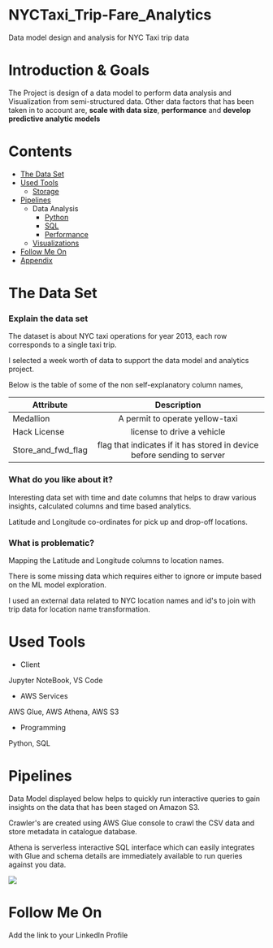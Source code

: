 # NYCTaxi_Trip-Fare_Analytics
Data model design and analysis for NYC Taxi trip data

# Introduction & Goals
The Project is design of a data model to perform data analysis and Visualization from semi-structured data.
Other data factors that has been taken in to account are,
**scale with data size**, 
**performance** and 
**develop predictive analytic models**


# Contents

- [The Data Set](#the-data-set)
- [Used Tools](#used-tools)
  - [Storage](#storage)
- [Pipelines](#pipelines)
  - Data Analysis
      - [Python](Code/NYC_Taxi_Trip_DataAnalysis.ipynb)
      - [SQL](Code/EDA.sql)
      - [Performance](Images/)
  - [Visualizations](Images/)
- [Follow Me On](#follow-me-on)
- [Appendix](#appendix)


# The Data Set
### Explain the data set

The dataset is about NYC taxi operations for year 2013, each row corresponds to a single taxi trip.

I selected a week worth of data to support the data model and analytics project.

Below is the table of some of the non self-explanatory column names,

| Attribute        | Description   |        
| ------------- |:-------------:| 
| Medallion     | A permit to operate yellow-taxi |
| Hack License      | license to drive a vehicle     |
| Store_and_fwd_flag | flag that indicates if it has stored in device before sending to server      |


### What do you like about it?

Interesting data set with time and date columns that helps to draw various insights, calculated columns and time based analytics.

Latitude and Longitude co-ordinates for pick up and drop-off locations.


### What is problematic?

Mapping the Latitude and Longitude columns to location names.

There is some missing data which requires either to ignore or impute based on the ML model exploration.

I used an external data related to NYC location names and id's to join with trip data for location name transformation.


# Used Tools
- Client

Jupyter NoteBook, VS Code

- AWS Services

AWS Glue, AWS Athena, AWS S3

- Programming

Python, SQL


# Pipelines
Data Model displayed below helps to quickly run interactive queries to gain insights on the data that has been staged on Amazon S3.

Crawler's are created  using AWS Glue console to crawl the CSV data and store metadata in catalogue database.

Athena is serverless interactive SQL interface which can easily integrates with Glue and  schema details are immediately available to run queries against you data.


![](https://github.com/vijaykothareddy/NYCTaxi_Trip-Fare_Analytics/blob/main/Images/Data_Model_b.png)



# Follow Me On
Add the link to your LinkedIn Profile


